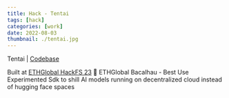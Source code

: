 ```yaml
---
title: Hack - Tentai
tags: [hack]
categories: [work]
date: 2022-08-03
thumbnail: ./tentai.jpg
---
```


Tentai | [Codebase](https://github.com/debuggingfuture/tentai)

Built at [ETHGlobal HackFS 23](https://ethglobal.com/showcase/tentai-ub5xn)
🥇 ETHGlobal Bacalhau - Best Use
Experimented Sdk to shill AI models running on decentralized cloud instead of hugging face spaces
